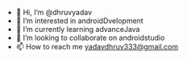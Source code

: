 - 👋 Hi, I’m @dhruvyadav
- 👀 I’m interested in androidDvelopment
- 🌱 I’m currently learning advanceJava
- 💞️ I’m looking to collaborate on androidstudio
- 📫 How to reach me yadavdhruv333@gmail.com

<!---
yadavdhruv333/yadavdhruv333 is a ✨ special ✨ repository because its `README.md` (this file) appears on your GitHub profile.
You can click the Preview link to take a look at your changes.
--->
